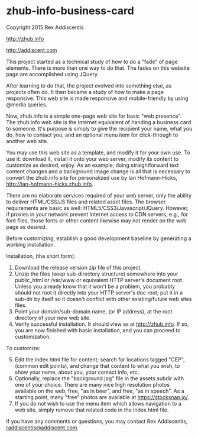 # zhub-info-business-card
Copyright 2015 Rex Addiscentis

http://zhub.info

http://addiscent.com

This project started as a technical study of how to do a "fade" of page
elements.  There is more than one way to do that.  The fades on this
website page are accomplished using JQuery.

After learning to do that, the project evolved into something else,
as projects often do.  It then became a study of how to make a page responsive.
This web site is made responsive and mobile-friendly by using @media queries.

Now, zhub.info is a simple one-page web site for basic "web presence".
The zhub.info web site is the Internet equivalent of handing a business card to
someone.  It's purpose is simply to give the recipient your name, what you do,
how to contact you, and an optional menu item for click-through to another web
site.

You may use this web site as a template, and modify it for your own use.  To use
it: download it, install it onto your web server, modify its content to
customize as desired, enjoy.  As an example, doing straightforward text content
changes and a background image change is all that is necessary to convert the
zhub.info site for personalized use by Ian Hofmann-Hicks,
http://ian-hofmann-hicks.zhub.info.

There are no elaborate services required of your web server, only the ability
to deliver HTML/CSS/JS files and related asset files.  The browser requirements
are basic as well: HTML5/CSS3/Javascript/JQuery. However, if proxies in your
network prevent Internet access to CDN servers, e.g., for font files, those
fonts or other content likewise may not render on the web page as desired.

Before customizing, establish a good development baseline by generating a
working installation.

Installation, (the short form):

  1.  Download the release version zip file of this project.
  2.  Unzip the files (keep sub-directory structure) somewhere into your
      public_html or /var/www or equivalent HTTP server's document root.
      Unless you already know that it won't be a problem, you probably should
      not root it directly into your HTTP server's doc root; put it in a
      sub-dir by itself so it doesn't conflict with other existing/future web
      sites files.
  3.  Point your domain/sub-domain name, (or IP address), at the root directory
      of your new web site.
  4.  Verify successful installation.  It should view as at http://zhub.info.
      If so, you are now finished with basic installation, and you can proceed
      to customization.

To customize:

  5.  Edit the index.html file for content; search for locations tagged "CEP",
      (common edit points), and change that content to what you wish, to show
      your name, about you, your contact info, etc.
  6.  Optionally, replace the "background.jpg" file in the assets subdir with
      one of your choice.  There are many nice high resolution photos available
      on the web, free, "as in beer", and free, "as in speech".  As a starting
      point, many "free" photos are available at https://stocksnap.io/.
  7.  If you do not wish to use the menu item which allows navigation to a web
      site, simply remove that related code in the index.html file.

If you have any comments or questions, you may contact
Rex Addiscentis, raddiscentis@addiscent.com.
